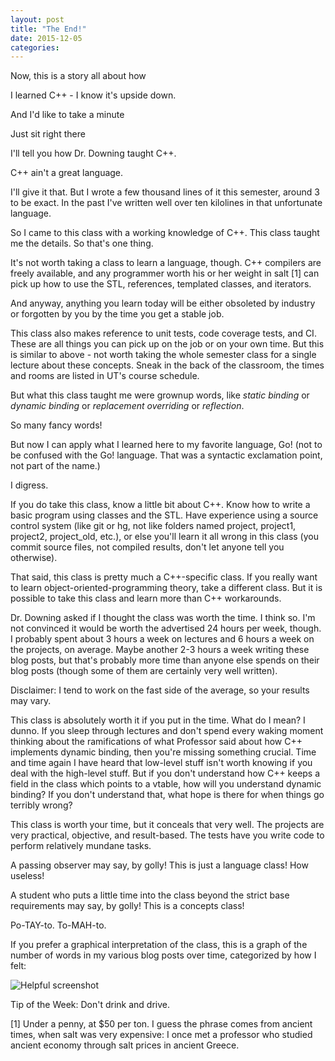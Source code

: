 ```yaml
---
layout: post
title: "The End!"
date: 2015-12-05
categories:
---
```

Now, this is a story all about how

I learned C++ - I know it's upside down.

And I'd like to take a minute

Just sit right there

I'll tell you how Dr. Downing taught C++.

C++ ain't a great language.

I'll give it that. But I wrote a few thousand lines of it this semester, around 3 to be exact. In the past I've written well over ten kilolines in that unfortunate language.

So I came to this class with a working knowledge of C++. This class taught me the details. So that's one thing.

It's not worth taking a class to learn a language, though. C++ compilers are freely available, and any programmer worth his or her weight in salt [1] can pick up how to use the STL, references, templated classes, and iterators.

And anyway, anything you learn today will be either obsoleted by industry or forgotten by you by the time you get a stable job.

This class also makes reference to unit tests, code coverage tests, and CI. These are all things you can pick up on the job or on your own time. But this is similar to above - not worth taking the whole semester class for a single lecture about these concepts. Sneak in the back of the classroom, the times and rooms are listed in UT's course schedule.

But what this class taught me were grownup words, like *static binding* or *dynamic binding* or *replacement overriding* or *reflection*.

So many fancy words!

But now I can apply what I learned here to my favorite language, Go! (not to be confused with the Go! language. That was a syntactic exclamation point, not part of the name.)

I digress.

If you do take this class, know a little bit about C++. Know how to write a basic program using classes and the STL. Have experience using a source control system (like git or hg, not like folders named project, project1, project2, project_old, etc.), or else you'll learn it all wrong in this class (you commit source files, not compiled results, don't let anyone tell you otherwise).

That said, this class is pretty much a C++-specific class. If you really want to learn object-oriented-programming theory, take a different class. But it is possible to take this class and learn more than C++ workarounds.

Dr. Downing asked if I thought the class was worth the time. I think so. I'm not convinced it would be worth the advertised 24 hours per week, though. I probably spent about 3 hours a week on lectures and 6 hours a week on the projects, on average. Maybe another 2-3 hours a week writing these blog posts, but that's probably more time than anyone else spends on their blog posts (though some of them are certainly very well written).

Disclaimer: I tend to work on the fast side of the average, so your results may vary.

This class is absolutely worth it if you put in the time. What do I mean? I dunno. If you sleep through lectures and don't spend every waking moment thinking about the ramifications of what Professor said about how C++ implements dynamic binding, then you're missing something crucial. Time and time again I have heard that low-level stuff isn't worth knowing if you deal with the high-level stuff. But if you don't understand how C++ keeps a field in the class which points to a vtable, how will you understand dynamic binding? If you don't understand that, what hope is there for when things go terribly wrong?

This class is worth your time, but it conceals that very well. The projects are very practical, objective, and result-based. The tests have you write code to perform relatively mundane tasks.

A passing observer may say, by golly! This is just a language class! How useless!

A student who puts a little time into the class beyond the strict base requirements may say, by golly! This is a concepts class!

Po-TAY-to. To-MAH-to.

If you prefer a graphical interpretation of the class, this is a graph of the number of words in my various blog posts over time, categorized by how I felt:

![Helpful screenshot]({{site.baseurl}}/wordcount-graph-labelled.png)

Tip of the Week: Don't drink and drive.

[1] Under a penny, at $50 per ton. I guess the phrase comes from ancient times, when salt was very expensive: I once met a professor who studied ancient economy through salt prices in ancient Greece.
